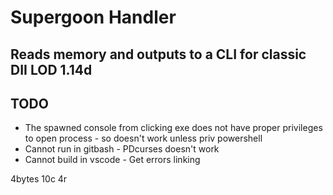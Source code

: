 # Supergoon Handler

## Reads memory and outputs to a CLI for classic DII LOD 1.14d

## TODO
- The spawned console from clicking exe does not have proper privileges to open process - so doesn't work unless priv powershell
- Cannot run in gitbash - PDcurses doesn't work
- Cannot build in vscode - Get errors linking

4bytes
10c
4r